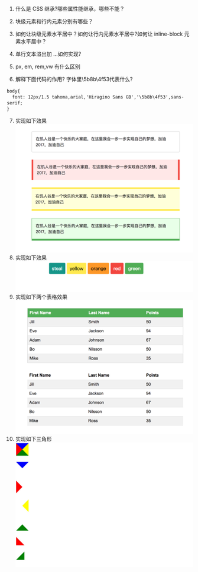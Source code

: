 1.  什么是 CSS 继承?哪些属性能继承，哪些不能？

2. 块级元素和行内元素分别有哪些？
3. 如何让块级元素水平居中？如何让行内元素水平居中?如何让 inline-block 元素水平居中？
4. 单行文本溢出加 ...如何实现?
5. px, em, rem,vw 有什么区别
6. 解释下面代码的作用? 字体里\5b8b\4f53代表什么?
```
body{
  font: 12px/1.5 tahoma,arial,'Hiragino Sans GB','\5b8b\4f53',sans-serif;
}
```
7. 实现如下效果
![](https://github.com/ComicParty/resume/blob/master/projects/U7/images/ex7.jpg)
8. 实现如下效果
![使用github仓库的地址才有效](https://raw.githubusercontent.com/ComicParty/resume/master/projects/U7/images/ex8.jpg)
9. 实现如下两个表格效果
![](https://github.com/ComicParty/resume/blob/master/projects/U7/images/ex9.jpg)
10. 实现如下三角形
![](https://github.com/ComicParty/resume/blob/master/projects/U7/images/ex10.jpg)
